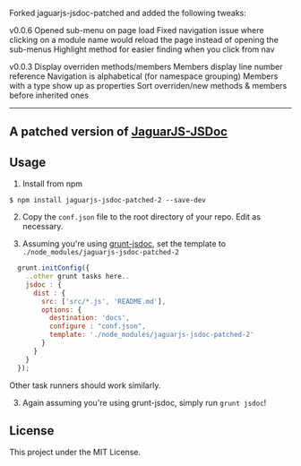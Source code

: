 Forked jaguarjs-jsdoc-patched and added the following tweaks:

v0.0.6
Opened sub-menu on page load
Fixed navigation issue where clicking on a module name would reload the page instead of opening the sub-menus
Highlight method for easier finding when you click from nav

v0.0.3
Display overriden methods/members
Members display line number reference
Navigation is alphabetical (for namespace grouping)
Members with a type show up as properties
Sort overriden/new methods & members before inherited ones

-------------------
A patched version of [JaguarJS-JSDoc](https://github.com/davidshimjs/jaguarjs-jsdoc)
---

Usage
---
1. Install from npm
  ```
  $ npm install jaguarjs-jsdoc-patched-2 --save-dev
  ```

2. Copy the `conf.json` file to the root directory of your repo.  Edit as necessary.

3. Assuming you're using [grunt-jsdoc](https://github.com/krampstudio/grunt-jsdoc), set the template to `./node_modules/jaguarjs-jsdoc-patched-2`
  ``` javascript
    grunt.initConfig({
      ..other grunt tasks here..
      jsdoc : {
        dist : {
          src: ['src/*.js', 'README.md'],
          options: {
            destination: 'docs',
            configure : "conf.json",
            template: './node_modules/jaguarjs-jsdoc-patched-2'
          }
        }
      }
    });
  ```
Other task runners should work similarly.

3. Again assuming you're using grunt-jsdoc, simply run `grunt jsdoc`!


License
---
This project under the MIT License.

